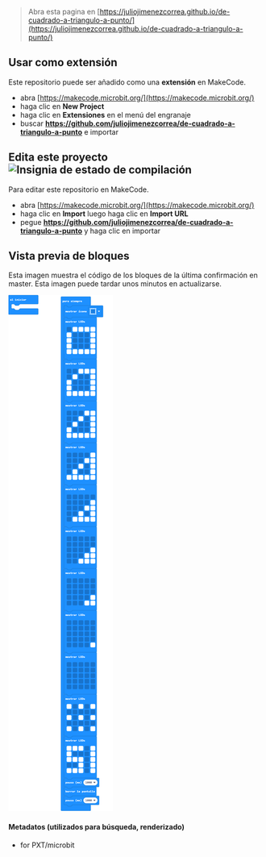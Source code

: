 
> Abra esta pagina en [https://juliojimenezcorrea.github.io/de-cuadrado-a-triangulo-a-punto/](https://juliojimenezcorrea.github.io/de-cuadrado-a-triangulo-a-punto/)

## Usar como extensión

Este repositorio puede ser añadido como una **extensión** en MakeCode.

* abra [https://makecode.microbit.org/](https://makecode.microbit.org/)
* haga clic en **New Project**
* haga clic en **Extensiones** en el menú del engranaje
* buscar **https://github.com/juliojimenezcorrea/de-cuadrado-a-triangulo-a-punto** e importar

## Edita este proyecto ![Insignia de estado de compilación](https://github.com/juliojimenezcorrea/de-cuadrado-a-triangulo-a-punto/workflows/MakeCode/badge.svg)

Para editar este repositorio en MakeCode.

* abra [https://makecode.microbit.org/](https://makecode.microbit.org/)
* haga clic en **Import** luego haga clic en **Import URL**
* pegue **https://github.com/juliojimenezcorrea/de-cuadrado-a-triangulo-a-punto** y haga clic en importar

## Vista previa de bloques

Esta imagen muestra el código de los bloques de la última confirmación en master.
Esta imagen puede tardar unos minutos en actualizarse.

![Una vista renderizada de los bloques](https://github.com/juliojimenezcorrea/de-cuadrado-a-triangulo-a-punto/raw/master/.github/makecode/blocks.png)

#### Metadatos (utilizados para búsqueda, renderizado)

* for PXT/microbit
<script src="https://makecode.com/gh-pages-embed.js"></script><script>makeCodeRender("{{ site.makecode.home_url }}", "{{ site.github.owner_name }}/{{ site.github.repository_name }}");</script>
